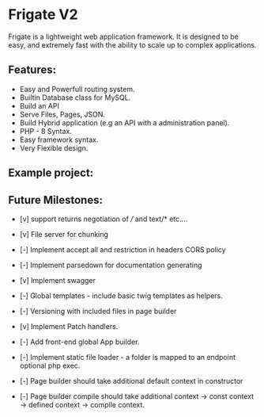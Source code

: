 # Frigate V2

Frigate is a lightweight web application framework. It is designed to be easy, and extremely fast with the ability to scale up to complex applications.

## Features:
- Easy and Powerfull routing system.
- Builtin Database class for MySQL.
- Build an API
- Serve Files, Pages, JSON.
- Build Hybrid application (e.g an API with a administration panel).
- PHP - 8 Syntax.
- Easy framework syntax.
- Very Flexible design.

## Example project:

## Future Milestones:
- [v] support returns negotiation of */* and text/* etc....

- [v] File server for chunking

- [-] Implement accept all and restriction in headers CORS policy 

- [-] Implement parsedown for documentation generating

- [v] Implement swagger

- [-] Global templates - include basic twig templates as helpers.

- [-] Versioning with included files in page builder

- [v] Implement Patch handlers.

- [-] Add front-end global App builder.

- [-] Implement static file loader - a folder is mapped to an endpoint optional php exec.

- [-] Page builder should take additional default context in constructor

- [-] Page builder compile should take additional context -> const context -> defined context -> compile context.
